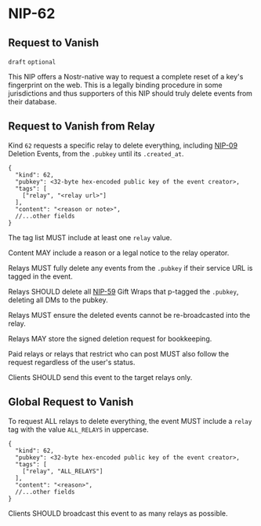 NIP-62
======

Request to Vanish
-----------------

`draft` `optional`

This NIP offers a Nostr-native way to request a complete reset of a key's fingerprint on the web. This is a legally binding procedure in some jurisdictions and thus supporters of this NIP should truly delete events from their database. 

## Request to Vanish from Relay

Kind `62` requests a specific relay to delete everything, including [NIP-09](09.md) Deletion Events, from the `.pubkey` until its `.created_at`. 

```jsonc
{
  "kind": 62,
  "pubkey": <32-byte hex-encoded public key of the event creator>,
  "tags": [
    ["relay", "<relay url>"]
  ],
  "content": "<reason or note>",
  //...other fields
}
```

The tag list MUST include at least one `relay` value. 

Content MAY include a reason or a legal notice to the relay operator. 

Relays MUST fully delete any events from the `.pubkey` if their service URL is tagged in the event. 

Relays SHOULD delete all [NIP-59](59.md) Gift Wraps that p-tagged the `.pubkey`, deleting all DMs to the pubkey.

Relays MUST ensure the deleted events cannot be re-broadcasted into the relay. 

Relays MAY store the signed deletion request for bookkeeping.

Paid relays or relays that restrict who can post MUST also follow the request regardless of the user's status. 

Clients SHOULD send this event to the target relays only. 

## Global Request to Vanish

To request ALL relays to delete everything, the event MUST include a `relay` tag with the value `ALL_RELAYS` in uppercase. 

```jsonc
{
  "kind": 62,
  "pubkey": <32-byte hex-encoded public key of the event creator>,
  "tags": [
    ["relay", "ALL_RELAYS"]
  ],
  "content": "<reason>",
  //...other fields
}
```

Clients SHOULD broadcast this event to as many relays as possible. 